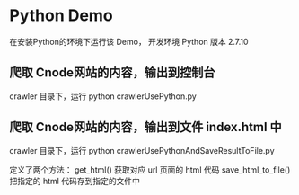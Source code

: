 # Python Demo

在安装Python的环境下运行该 Demo， 开发环境 Python 版本 2.7.10

## 爬取 Cnode网站的内容，输出到控制台
crawler 目录下，运行 python crawlerUsePython.py

## 爬取 Cnode网站的内容，输出到文件 index.html 中
   crawler 目录下，运行 python crawlerUsePythonAndSaveResultToFile.py
   
   定义了两个方法：
    get_html() 获取对应 url 页面的 html 代码
    save_html_to_file() 把指定的 html 代码存到指定的文件中